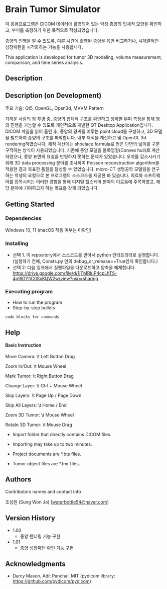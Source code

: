 # Brain Tumor Simulator

이 응용프로그램은 DICOM 데이터에 촬영되어 있는 악성 종양의 
입체적 모양을 확인하고, 부피를 측정하기 위한 목적으로 작성되었습니다.

종양의 진행을 알 수 있도록, 다른 시간에 촬영된 종양을 육안 비교하거나,
시계열적인 성장패턴을 시각화하는 기능을 사용합니다.

This application is developed for tumor 3D modeling, volume measurement, 
comparison, and time series analysis.

## Description



## Description (on Development)

주요 기술: Qt5, OpenGL, Open3d, MVVM Pattern

가까운 사람의 암 투병 중, 종양의 입체적 구조를 확인하고 
정확한 부피 측정을 통해 병의 진행을 가늠할 수 있도록 개인적으로 개발한 QT Desktop Application입니다.
DICOM 파일을 읽어 들인 후, 종양의 경계를 이루는 point cloud를 구성하고, 3D 모델을 빌드하여 종양의 구조를 파악합니다. 
내부 체적을 계산하고 및 OpenGL 3d rendering하였습니다. 체적 계산에는 shoelace formula로 얻은 단면의 넓이를 구분구적하는 방식이 사용되었습니다. 
기존에 종양 모델을 볼록껍질(Convex hull)로 계산하였으나, 종양 표면의 요철을 반영하지 못하는 문제가 있었습니다. 오차를 감소시키기 위해 3D data processing 분야를 조사하여 Poisson reconstruction algorithm을 적용한 결과 목표한 품질을 달성할 수 있었습니다. 
micro-CT 생명공학 모델링을 연구하는 학생의 요청으로 본 프로그램의 소스코드를 제공한 바 있습니다. 의료와 소프트웨어를 접목시키는 이러한 경험을 통해 디지털 헬스케어 분야의 이로움에 주목하였고, 해당 분야에 기여하고자 하는 목표를 갖게 되었습니다.


## Getting Started

### Dependencies

Windows 10, 11
(macOS 작동 여부는 미확인)

### Installing

* 선택 1. 이 repository에서 소스코드를 받아서 python 인터프리터로 실행합니다. (실행하기 전에, Consts.py 안의 debug_or_release==True인지 확인합니다.)
* 선택 2: 다음 링크에서 실행파일을 다운로드하고 압축을 해제합니다. https://drive.google.com/file/d/1jTMRluP4cpLhTS-4g9lGYfiC0SxKQW2w/view?usp=sharing

### Executing program

* How to run the program
* Step-by-step bullets
```
code blocks for commands
```

## Help

#### Basic Instruction

Move Camera: \t Left Button Drag

Zoom In/Out: \t Mouse Wheel

Mark Tumor: \t Right Button Drag

Change Layer: \t Ctrl + Mouse Wheel

Skip Layers: \t Page Up / Page Down

Skip All Layers: \t Home / End

Zoom 3D Tumor: \t Mouse Wheel

Rotate 3D Tumor: \t Mouse Drag

* Import folder that directly contains DICOM files.

* Importing may take up to two minutes.

* Project documents are *.bts files.

* Tumor object files are *.tmr files.

## Authors

Contributors names and contact info

조성원 (Sung Won Jo)
[waterbottle54@naver.com]

## Version History

* 1.00
    * 종양 렌더링 기능 구현
* 1.01
    * 종양 성장패턴 확인 기능 구현

## Acknowledgments

* Darcy Mason, Adit Panchal, MIT (pydicom library: https://github.com/pydicom/pydicom)




